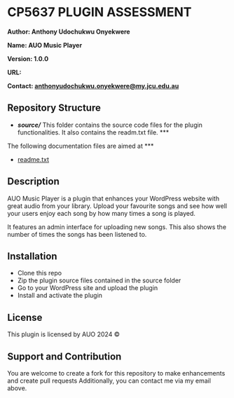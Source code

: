 # CP5637 PLUGIN ASSESSMENT

**Author: Anthony Udochukwu Onyekwere**

**Name: AUO Music Player**

**Version: 1.0.0**

**URL:**

**Contact: anthonyudochukwu.onyekwere@my.jcu.edu.au**

## Repository Structure
* ***source/*** This folder contains the source code files for the plugin functionalities. It also contains the readm.txt file. ***

The following documentation files are aimed at ***
* [readme.txt](source/readme.txt)

## Description
AUO Music Player is a plugin that enhances your WordPress website with great audio from your library. Upload your favourite songs and see how well your users enjoy each song by how many times a song is played.

It features an admin interface for uploading new songs. This also shows the number of times the songs has been listened to.

## Installation
* Clone this repo
* Zip the plugin source files contained in the source folder
* Go to your WordPress site and upload the plugin
* Install and activate the plugin

## License
This plugin is licensed by AUO 2024 © 

## Support and Contribution
You are welcome to create a fork for this repository to make enhancements and create pull requests Additionally, you can contact me via my email above. 

    


